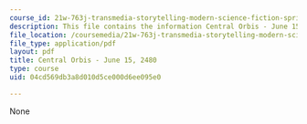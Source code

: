 ```yaml
---
course_id: 21w-763j-transmedia-storytelling-modern-science-fiction-spring-2014
description: This file contains the information Central Orbis - June 15, 2480.
file_location: /coursemedia/21w-763j-transmedia-storytelling-modern-science-fiction-spring-2014/04cd569db3a8d010d5ce000d6ee095e0_MIT21W_763JS14_6-15-2480.pdf
file_type: application/pdf
layout: pdf
title: Central Orbis - June 15, 2480
type: course
uid: 04cd569db3a8d010d5ce000d6ee095e0

---
```

None